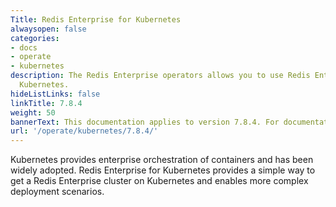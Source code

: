 ```yaml
---
Title: Redis Enterprise for Kubernetes
alwaysopen: false
categories:
- docs
- operate
- kubernetes
description: The Redis Enterprise operators allows you to use Redis Enterprise for
  Kubernetes.
hideListLinks: false
linkTitle: 7.8.4
weight: 50
bannerText: This documentation applies to version 7.8.4. For documentation on the latest version, see [redis.io/docs/latest/operate/kubernetes/](https://redis.io/docs/latest/operate/kubernetes/).
url: '/operate/kubernetes/7.8.4/'
---
```


Kubernetes provides enterprise orchestration of containers and has been widely adopted. Redis Enterprise for Kubernetes provides a simple way to get a Redis Enterprise cluster on Kubernetes and enables more complex deployment scenarios.

